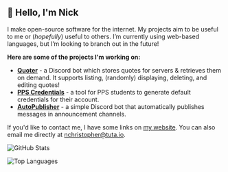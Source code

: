 ## 👋 Hello, I'm Nick

I make open-source software for the internet. My projects aim to be useful to me or (_hopefully_) useful to others. I’m currently using web-based languages, but I’m looking to branch out in the future!

**Here are some of the projects I'm working on:**

-   [**Quoter**](https://github.com/nchristopher/quoter) - a Discord bot which stores quotes for servers & retrieves them on demand. It supports listing, (randomly) displaying, deleting, and editing quotes!
-   [**PPS Credentials**](https://github.com/nchristopher/pps-credentials) - a tool for PPS students to generate default credentials for their account.
-   [**AutoPublisher**](https://github.com/nchristopher/autopublisher) - a simple Discord bot that automatically publishes messages in announcement channels.

If you'd like to contact me, I have some links on [my website](https://nchristopher.me). You can also email me directly at [nchristopher@tuta.io](mailto:nchristopher@tuta.io).

![GitHub Stats](https://github-readme-stats.vercel.app/api?username=nchristopher&show_icons=true&theme=dark&count_private=true)

![Top Languages](https://github-readme-stats.vercel.app/api/top-langs/?username=nchristopher&layout=compact&theme=dark)
